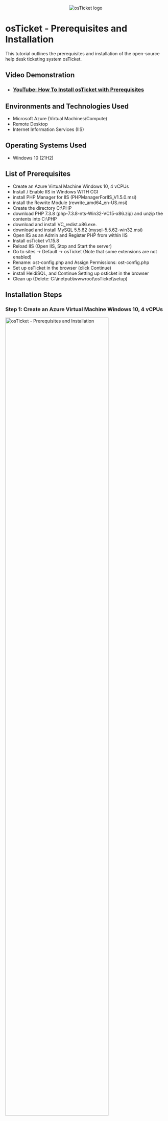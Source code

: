 <p align="center">
<img src="https://i.imgur.com/Clzj7Xs.png" alt="osTicket logo"/>
</p>

<h1>osTicket - Prerequisites and Installation</h1>
This tutorial outlines the prerequisites and installation of the open-source help desk ticketing system osTicket.<br />


<h2>Video Demonstration</h2>

- ### [YouTube: How To Install osTicket with Prerequisites](https://youtu.be/0rPyNMxnIKc)

<h2>Environments and Technologies Used</h2>

- Microsoft Azure (Virtual Machines/Compute)
- Remote Desktop
- Internet Information Services (IIS)

<h2>Operating Systems Used </h2>

- Windows 10</b> (21H2)

<h2>List of Prerequisites</h2>

- Create an Azure Virtual Machine Windows 10, 4 vCPUs
- Install / Enable IIS in Windows WITH CGI
- install PHP Manager for IIS (PHPManagerForIIS_V1.5.0.msi)
- install the Rewrite Module (rewrite_amd64_en-US.msi)
- Create the directory C:\PHP
- download PHP 7.3.8 (php-7.3.8-nts-Win32-VC15-x86.zip) and unzip the contents into C:\PHP
- download and install VC_redist.x86.exe.
- download and install MySQL 5.5.62 (mysql-5.5.62-win32.msi)
- Open IIS as an Admin and Register PHP from within IIS
- Install osTicket v1.15.8
- Reload IIS (Open IIS, Stop and Start the server)
- Go to sites -> Default -> osTicket (Note that some extensions are not enabled)
- Rename: ost-config.php and Assign Permissions: ost-config.php
- Set up osTicket in the browser (click Continue)
- install HeidiSQL, and Continue Setting up osticket in the browser
- Clean up (Delete: C:\inetpub\wwwroot\osTicket\setup)


<h2>Installation Steps</h2>
<h3><strong>Step 1: Create an Azure Virtual Machine Windows 10, 4 vCPUs</strong></h3>
<p>
<img src="https://user-images.githubusercontent.com/131130119/232697781-0bb54e23-f521-4279-a6af-2b13f4e3de5c.png" height="80%" width="80%" alt="osTicket - Prerequisites and Installation"/>
</p>

<p>
  The first you pretty much want to do is to Create a Resource Group.This is to ensure that all related resources can be contained in one group. As soon as you have created a resource group, the next thing is to create a Windows 10 Virtual Machine (VM) with 2-4 Virtual CPUs. Make sure the VM is given a name, such as "Vm-osticket".
Also this is the time you have to specify Username, (for example/whatever you chose) and password (for example/whatever you chose). 
  </p>
 <p>
<img src="https://user-images.githubusercontent.com/131130119/232706472-ff638ec1-f929-4861-b6c4-675754255d3d.png" height="80%" width="80%" alt="osTicket - Prerequisites and Installation"/>
  
  <p>When creating the VM, allow it to create a new Virtual Network (Vnet). This is done authomatically during VM creation.</p>
</p>

<br />

<h3><strong>Step 2: On new VM - Install / Enable IIS in Windows WITH CGI</strong></h3>
<p>
<img src="https://user-images.githubusercontent.com/131130119/232729509-e18baa65-40cb-4337-b971-293f240a57e1.png" height="80%" width="80%" alt="osTicket - Prerequisites and Installation"/>
</p>
<p>
To do this you have to Logon to the newly created VM using the username and password created during the VM creation in Azure. This is done through Remote Destop
  Connection software, available in all windows OS.  And as soon as the window opens, go to the start menu and run ---> control --> programs --> turn windows features
  on or off --> check --> Internet Information Service --> World Wide Web Service --> Application Development Features --> and finally check --> CGI. --> 
  click ok to install Internet Information Service selected features.
</p>
<br />

<h3><strong>Step 3: On the VM - install PHP Manager for IIS (PHPManagerForIIS_V1.5.0.msi)</strong></h3>
<p>
<img src="https://user-images.githubusercontent.com/131130119/232734318-4aa5dd01-e47b-48e0-bb31-04ccc4bc6220.png" height="80%" width="80%" alt="osTicket - Prerequisites and Installation"/>
</p>
<p>
Using the this link, download and install PHP Manager for IIS (PHPManagerForIIS_V1.5.0.msi) https://drive.google.com/file/d/1RHsNd4eWIOwaNpj3JW4vzzmzNUH86wY_/view?usp=share_link . As demonstrated above, it requires just a normal installatiion. 
</p>
<br />

<h3><strong>Step 4: On the VM - install the Rewrite Module (rewrite_amd64_en-US.msi)</strong></h3>
<p>
<img src="https://user-images.githubusercontent.com/131130119/232738850-09179366-1352-4785-bb00-5f56d28097a9.png" height="80%" width="80%" alt="osTicket - Prerequisites and Installation"/>
</p>
<p>
Using the this link, download and install Rewrite Module (rewrite_amd64_en-US.msi)  . 
  https://drive.google.com/file/d/1tIK9GZBKj1JyUP87eewxgdNqn9pZmVmY/view?usp=share_link. As demonstrated above, it requires just a normal installatiion.
</p>
<br />

<h3><strong>Step 5: Create the directory for PHP on our C drive - C:\PHP </strong></h3>
<p>
<img src="https://user-images.githubusercontent.com/131130119/232745560-d2eeb5db-a14a-4143-8ee0-23b2d774df5c.png" height="80%" width="80%" alt="osTicket - Prerequisites and Installation"/>
</p>
<p>
So basically this is to create a folder names PHP on the C drive. So sinply go to the C drive  Right click, go to new and and create a folder. Name it PHP
</p>
<br />

<h3><strong>Step 6: Download PHP 7.3.8 (php-7.3.8-nts-Win32-VC15-x86.zip) and unzip the contents into C:\PHP </strong></h3>
<p>
<img src="https://user-images.githubusercontent.com/131130119/232750070-d2b32012-d092-4e54-83f7-92900545d1a8.png" height="80%" width="80%" alt="osTicket - Prerequisites and Installation"/>
</p>
<p>
So basically this is to download the PHP zip file and extract the content of the file into the previously created folder named PHP on the C drive. So sinply go to the download folder to locate the zip folder and  Right click, to extract in to the PHP folder on the C Drive. (Link below to download)
https://drive.google.com/file/d/1snNMtLdCOpMtkCyD4mvl9yOOmvVIp9fP/view?usp=share_link
</p>
<br />

<h3><strong>Step 7: Download and install VC_redist.x86.exe.</strong></h3>
<p>
<img src="https://user-images.githubusercontent.com/131130119/232861652-4dce1627-53ee-4a07-8003-fe98f204ecd6.png" height="80%" width="80%" alt="osTicket - Prerequisites and Installation"/>
</p>
<p>
Download and install the VC_redist.x86.exe. This is just a normal installation.
https://drive.google.com/file/d/1s1OsGF3-ioO0_9LYizPRiVuIkb3lFJgH/view?usp=share_link
</p>
<br />

<h3><strong>Step 8: Download and install MySQL 5.5.62 (mysql-5.5.62-win32.msi) </strong></h3>
<p>
<img src="https://user-images.githubusercontent.com/131130119/232865934-df77cacb-9f0d-4737-8bf0-deef389255fd.png" height="80%" width="80%" alt="osTicket - Prerequisites and Installation"/>
</p>
<p>
 Pretty simple, just using the link below Download and install MySQL 5.5.62 (mysql-5.5.62-win32.msi)
  --> Typical Setup --> Launch Configuration Wizard (after install) --> Standard Configuration --> make sure you remember the password.

 https://drive.google.com/file/d/1_OWh9p7VQLcrB0q_V7qT8yHl0xo5gv7z/view?usp=share_link
</p>
<br />

<h3><strong>Step 9: Open IIS as an Admin and Register PHP from within IIS  </strong></h3>
<h3><strong>Install osTicket v1.15.8 </strong></h3>
<p>
<img src="https://user-images.githubusercontent.com/131130119/232871745-d00dbceb-f09c-4d3d-8c8c-3c01938fba8f.png" height="80%" width="80%" alt="osTicket - Prerequisites and Installation"/>
</p>
<p>
 Pretty much simple, just using the link below Download and install Install osTicket v1.15.8 (mysql-5.5.62-win32.msi)
  --> Extract the folder --> Copy the upload folder (after extraction) --> Extract and copy “upload” folder to c:\inetpub\wwwroot --> Within c:\inetpub\wwwroot, Rename “upload” to “osTicket”.
https://drive.google.com/file/d/1VeVXKlzHDRjeaVUL99ptq7qYbrbXdFxJ/view?usp=share_link
</p>
<br />

<h3><strong>Step 10: Reload IIS (Open IIS, Stop and Start the server)  </strong></h3>
<h3><strong>Go to sites -> Default -> osTicket (Note that some extensions are not enabled) </strong></h3>
<p>
<img src="https://user-images.githubusercontent.com/131130119/232971750-bea784e5-f807-4e54-9ed8-13f912b6b826.png" height="80%" width="80%" alt="osTicket - Prerequisites and Installation"/>
</p>

<p>
<img src="https://user-images.githubusercontent.com/131130119/232974937-32254e95-0ac2-42fa-8833-efa4739007d0.png" height="80%" width="80%" alt="osTicket - Prerequisites and Installation"/>
</p>

<p>
<img src="https://user-images.githubusercontent.com/131130119/232973047-d14fc0cf-d18f-4e41-b2f1-3d1780b659e8.png" height="80%" width="80%" alt="osTicket - Prerequisites and Installation"/>
</p>
<p>
<img src="https://user-images.githubusercontent.com/131130119/232973364-a3a930dc-88e2-4ab9-8772-2d0b0bd0d23f.png" height="80%" width="80%" alt="osTicket - Prerequisites and Installation"/>
</p>
<p>
<img src="https://user-images.githubusercontent.com/131130119/232975402-0117f99e-77a5-4131-aebd-03a83a992bfe.png" height="80%" width="80%" alt="osTicket - Prerequisites and Installation"/>
</p>
<p>
Go to sites -> Default -> osTicket On the right, click “Browse *:80”. this should display osTicket installer on the web browser. Once that is done you should Note that some extensions are not enabled on the installer as demonstrated above. Go back to IIS, sites --> Default --> osTicket Double-click PHP Manager Click --> “Enable or disable an extension”. Enable these extensions.<br />
Enable: php_imap.dll<br />
Enable: php_intl.dll<br />
Enable: php_opcache.dll<br />
Refresh the osTicket site in your browse, observe the installer if some of the extensions are enabled
</p>
<br />

<h3><strong>Step 11: Rename: ost-config.php and Assign Permissions: ost-config.php </strong></h3>
<p>
<img src="https://user-images.githubusercontent.com/131130119/232978536-da5912b6-7aab-4bbb-8983-2863df05276e.png" height="80%" width="80%" alt="osTicket - Prerequisites and Installation"/>
</p>
<p>
<img src="https://user-images.githubusercontent.com/131130119/232983471-bd78efb2-132e-4278-bec2-20b41a872013.png" height="80%" width="80%" alt="osTicket - Prerequisites and Installation"/>
</p>
<p>
 As demonstrated on the screenshot the file can be located  and retrieved From: C:\inetpub\wwwroot\osTicket\include\ost-sampleconfig.php. --> The file ost-sampleconfig.php should be remaned to ost-config.php. (To: C:\inetpub\wwwroot\osTicket\include\ost-config.php). --> Assign Permissions: ost-config.php this can be done the following ways. <br />
  Disable inheritance -> Remove All<br />
  New Permissions -> Everyone -> All<br />
</p>
<br />

<h3><strong> Step 12: Set up osTicket in the browser (click Continue) </strong></h3>
<p>
<img src="https://user-images.githubusercontent.com/131130119/233210759-ccd869bd-8e7d-4d40-bd92-b5043a81e526.png" height="80%" width="80%" alt="osTicket - Prerequisites and Installation"/>
</p>
<p>
<img src="https://user-images.githubusercontent.com/131130119/233210996-51c36462-3149-4799-8e1d-76af71302ebf.png" height="80%" width="80%" alt="osTicket - Prerequisites and Installation"/>
</p>
<p>
Continue Setting up osTicket in the browser (click Continue) --> Name Helpdesk, Default email (receives email from customers). Create the admin profile and fill all necessay information as provided before installation.
</p>
<br />


<h3><strong> Step 13: install HeidiSQL, and Continue Setting up osticket in the browser </strong></h3>
<p>
<img src="https://user-images.githubusercontent.com/131130119/233216999-dd1edf47-d7a9-4c8d-80d8-8b12ca863d91.png" height="80%" width="80%" alt="osTicket - Prerequisites and Installation"/>
</p>
<p>
<img src="https://user-images.githubusercontent.com/131130119/233217127-3321edec-cf7b-4f14-af17-329d1dc1801a.png" height="80%" width="80%" alt="osTicket - Prerequisites and Installation"/>
</p>

<p>
<img src="https://user-images.githubusercontent.com/131130119/233221643-e1b1b38c-4a70-4159-ae7f-8aa37734d497.png" height="80%" width="80%" alt="osTicket - Prerequisites and Installation"/>
</p>

<p>
To continue Setting up osTicket in the browser we have of download and install HeidiSQL. This program allows us to connect to mysql server to setup a database that OsTicket is going to use. So we are going to install HeidiSQL database client. Lunch the HeidiSQL --> create new session --> add paasword (must be remembered to login to the database) --> connect to session --> create database called osTicket.   <br />
</p>
<p>
To continue Setting up osTicket in the browser. Fill in the database information on the osTicket installer<br />
- mySQL Database: osTicket <br />
- mySQL Username: root <br />
- mySQL password: (user defined) <br />
- Click install Now <br />
</p>
<p>
<img src="https://user-images.githubusercontent.com/131130119/233222955-388acc94-496c-4ece-bc59-151083c5fe90.png" height="80%" width="80%" alt="osTicket - Prerequisites and Installation"/>
</p>
<p>
Finishing up <br />
Change permission of include/ost-config.php to remove write access (Set Permissions to “Read” only: C:\inetpub\wwwroot\osTicket\include\ost-config.php) <br />
Delete setup directory (Delete: C:\inetpub\wwwroot\osTicket\setup) <br />
Enable the system
</p>
<p>
Notes: <br />
Browse to your help desk login page: http://localhost/osTicket/scp/login.php  <br />
End Users osTicket URL: http://localhost/osTicket/ 
</p>
<p>
CONGRATULATION YOU HAVE INSTALLED OSTICKET SUCCESSFULLY.
<br />
DONE
</p>
<br />

